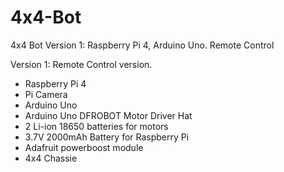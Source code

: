 # 4x4-Bot
4x4 Bot Version 1: Raspberry Pi 4, Arduino Uno. Remote Control

Version 1: Remote Control version.

- Raspberry Pi 4
- Pi Camera
- Arduino Uno
- Arduino Uno DFROBOT Motor Driver Hat
- 2 Li-ion 18650 batteries for motors
- 3.7V 2000mAh Battery for Raspberry Pi
- Adafruit powerboost module
- 4x4 Chassie
